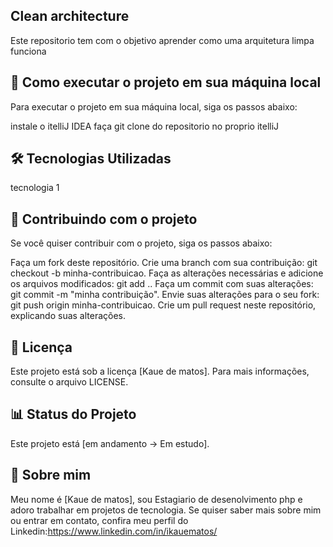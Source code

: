 ## Clean architecture
Este repositorio tem com o objetivo aprender como uma arquitetura limpa funciona

## 🚀 Como executar o projeto em sua máquina local
Para executar o projeto em sua máquina local, siga os passos abaixo:

instale o itelliJ IDEA
faça git clone do repositorio no proprio itelliJ

## 🛠️ Tecnologias Utilizadas
tecnologia 1

## 🤝 Contribuindo com o projeto
Se você quiser contribuir com o projeto, siga os passos abaixo:

Faça um fork deste repositório. Crie uma branch com sua contribuição: git checkout -b minha-contribuicao. Faça as alterações necessárias e adicione os arquivos modificados: git add .. Faça um commit com suas alterações: git commit -m "minha contribuição". Envie suas alterações para o seu fork: git push origin minha-contribuicao. Crie um pull request neste repositório, explicando suas alterações.

## 📝 Licença
Este projeto está sob a licença [Kaue de matos]. Para mais informações, consulte o arquivo LICENSE.

## 📊 Status do Projeto
Este projeto está [em andamento -> Em estudo].

## 📌 Sobre mim
Meu nome é [Kaue de matos], sou Estagiario de desenolvimento php e adoro trabalhar em projetos de tecnologia. Se quiser saber mais sobre mim ou entrar em contato, confira meu perfil do Linkedin:https://www.linkedin.com/in/ikauematos/
